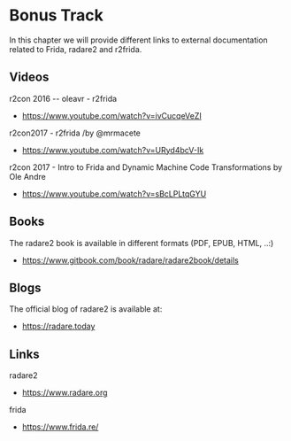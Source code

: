 Bonus Track
===========

In this chapter we will provide different links to external documentation related to Frida, radare2 and r2frida.

Videos
------

r2con 2016 -- oleavr - r2frida

* https://www.youtube.com/watch?v=ivCucqeVeZI

r2con2017 - r2frida /by @mrmacete

* https://www.youtube.com/watch?v=URyd4bcV-Ik

r2con 2017 - Intro to Frida and Dynamic Machine Code Transformations by Ole Andre

* https://www.youtube.com/watch?v=sBcLPLtqGYU

Books
-----

The radare2 book is available in different formats (PDF, EPUB, HTML, ..:)

* https://www.gitbook.com/book/radare/radare2book/details

Blogs
-----

The official blog of radare2 is available at:

* https://radare.today

Links
-----

radare2

* https://www.radare.org

frida

* https://www.frida.re/

